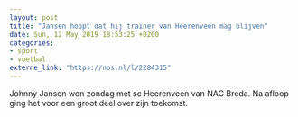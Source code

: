 ```yaml
---
layout: post
title: "Jansen hoopt dat hij trainer van Heerenveen mag blijven"
date: Sun, 12 May 2019 18:53:25 +0200
categories: 
- sport 
- voetbal 
externe_link: "https://nos.nl/l/2284315"
---
```


Johnny Jansen won zondag met sc Heerenveen van NAC Breda. Na afloop ging het voor een groot deel over zijn toekomst.
